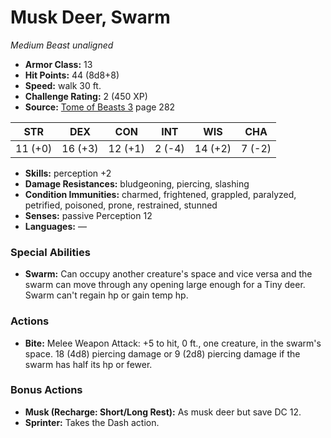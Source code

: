 # Musk Deer, Swarm

*Medium* *Beast* *unaligned*

- **Armor Class:** 13
- **Hit Points:** 44 (8d8+8)
- **Speed:** walk 30 ft.
- **Challenge Rating:** 2 (450 XP)
- **Source:** [Tome of Beasts 3](https://koboldpress.com/kpstore/product/tome-of-beasts-3-for-5th-edition/) page 282

| STR | DEX | CON | INT | WIS | CHA |
| --- | --- | --- | --- | --- | --- |
| 11 (+0) | 16 (+3) | 12 (+1) | 2 (-4) | 14 (+2) | 7 (-2) |

- **Skills:** perception +2
- **Damage Resistances:** bludgeoning, piercing, slashing
- **Condition Immunities:** charmed, frightened, grappled, paralyzed, petrified, poisoned, prone, restrained, stunned
- **Senses:** passive Perception 12
- **Languages:** —

### Special Abilities

- **Swarm:** Can occupy another creature's space and vice versa and the swarm can move through any opening large enough for a Tiny deer. Swarm can't regain hp or gain temp hp.

### Actions

- **Bite:** Melee Weapon Attack: +5 to hit, 0 ft., one creature, in the swarm's space. 18 (4d8) piercing damage or 9 (2d8) piercing damage if the swarm has half its hp or fewer.

### Bonus Actions

- **Musk (Recharge: Short/Long Rest):** As musk deer but save DC 12.
- **Sprinter:** Takes the Dash action.


